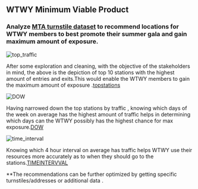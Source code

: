 ## WTWY Minimum Viable Product

### Analyze [MTA turnstile dataset]( http://web.mta.info/developers/turnstile.html) to recommend locations for WTWY members to best promote their summer gala and gain maximum amount of exposure.

![top_traffic](https://user-images.githubusercontent.com/33606713/133310003-6584896a-0721-4e7b-ad7e-465845ed921d.png)


After some exploration and cleaning,  with the objective of the stakeholders in mind, the above is the depiction of top 10 stations with the highest amount of entries and exits.This would enable the WTWY members to gain the maximum amount of exposure .[topstations](https://github.com/yongalhamo/Projects_Metis/blob/main/001/MVP/top_traffic.png)

![DOW](https://user-images.githubusercontent.com/33606713/133303687-12d7c4dc-47c5-4951-8f0e-e14ba707f935.png)

Having narrowed down the top stations by traffic , knowing which days of the week on average has the highest amount of traffic helps in determining which days can the WTWY possibly has the highest chance for max exposure.[DOW](https://github.com/yongalhamo/Projects_Metis/blob/main/001/MVP/DOW.png)


![time_interval](https://user-images.githubusercontent.com/33606713/133310595-3c55c233-29ad-43c4-9572-42872950d5bc.png)

Knowing which 4 hour interval on average has traffic helps WTWY use their resources more accurately as to when they should go to the stations.[TIMEINTERVVAL](https://github.com/yongalhamo/Projects_Metis/blob/main/001/MVP/time_interval.png)

**The recommendations can be further optimized by getting specific turnstiles/addresses or additional data .




